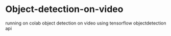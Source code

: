 # Object-detection-on-video
running on colab object detection on video using tensorflow objectdetection api
